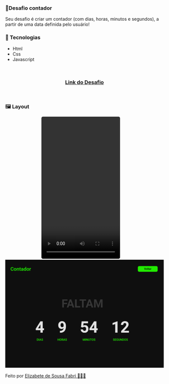 <h3>🔖Desafio contador</h3>
<p>Seu desafio é criar um contador (com dias, horas, minutos e segundos), a partir de uma data definida pelo usuário!<p>

<h3>🚀 Tecnologias</h3>
<ul>
    <li>Html</li>
    <li>Css</li>
    <li>Javascript</li>
</ul>

</br>
<h3 align="center"><a href="https://devchallenge.now.sh/challenges/5ed6d70709347b1dbf411b37/details" target="_blank">Link do Desafio</a></h3>
</br>

<h3>🖼 Layout</h3>
<p align="center">
  <kbd>
    <video width="250" style="border-radius: 5px" height="450" src="./public/images/contador.mp4" alt="Intro"></video>
  </kbd>
  &nbsp;&nbsp;&nbsp;&nbsp;
<img src="./public/images/desktop.png">

<p>Feito por <a href='https://github.com/ElizabetePluGgui' target='blank'>Elizabete de Sousa Fabri 💜💜💜</a></p>
